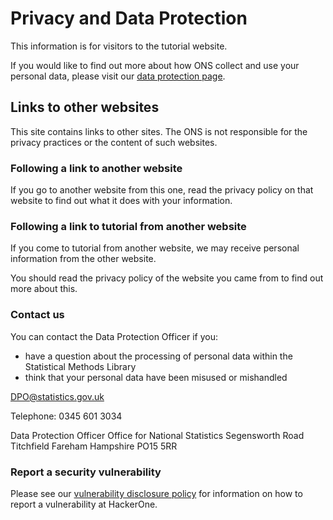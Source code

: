 # Privacy and Data Protection

This information is for visitors to the tutorial website.

If you would like to find out more about how ONS collect and use your personal data, please visit our [data protection page](https://www.ons.gov.uk/aboutus/transparencyandgovernance/dataprotection).

## Links to other websites

This site contains links to other sites. The ONS is not responsible for the privacy practices or the content of such websites.

### Following a link to another website

If you go to another website from this one, read the privacy policy on that website to find out what it does with your information.

### Following a link to tutorial from another website

If you come to tutorial from another website, we may receive personal information from the other website.

You should read the privacy policy of the website you came from to find out more about this.

### Contact us

You can contact the Data Protection Officer if you:

* have a question about the processing of personal data within the Statistical Methods Library
* think that your personal data have been misused or mishandled

[DPO@statistics.gov.uk](mailto:DPO@statistics.gov.uk)

Telephone: 0345 601 3034

Data Protection Officer
Office for National Statistics
Segensworth Road
Titchfield
Fareham
Hampshire
PO15 5RR

### Report a security vulnerability

Please see our [vulnerability disclosure policy](https://www.ons.gov.uk/help/vulnerabilitydisclosurepolicy) for information on how to report a vulnerability at HackerOne.
